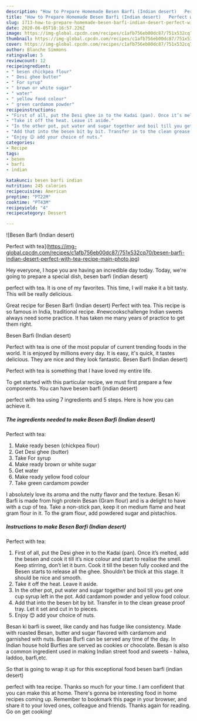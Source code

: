 ```yaml
---
description: "How to Prepare Homemade Besen Barfi (Indian desert)   Perfect with tea"
title: "How to Prepare Homemade Besen Barfi (Indian desert)   Perfect with tea"
slug: 1713-how-to-prepare-homemade-besen-barfi-indian-desert-perfect-with-tea
date: 2020-06-05T18:16:57.226Z
image: https://img-global.cpcdn.com/recipes/c1afb756eb00dc87/751x532cq70/besen-barfi-indian-desert-perfect-with-tea-recipe-main-photo.jpg
thumbnail: https://img-global.cpcdn.com/recipes/c1afb756eb00dc87/751x532cq70/besen-barfi-indian-desert-perfect-with-tea-recipe-main-photo.jpg
cover: https://img-global.cpcdn.com/recipes/c1afb756eb00dc87/751x532cq70/besen-barfi-indian-desert-perfect-with-tea-recipe-main-photo.jpg
author: Blanche Simmons
ratingvalue: 5
reviewcount: 12
recipeingredient:
- " besen chickpea flour"
- " Desi ghee butter"
- " For syrup"
- " brown or white sugar"
- " water"
- " yellow food colour"
- " green cardamom powder"
recipeinstructions:
- "First of all, put the Desi ghee in to the Kadai (pan). Once it’s melted, add the besen and cook it till it’s nice colour and start to realise the smell. Keep stirring, don’t let it burn. Cook it till the besen fully cooked and the Besen starts to release all the ghee. Shouldn’t be thick at this stage. It should be nice and smooth."
- "Take it off the heat. Leave it aside."
- "In the other pot, put water and sugar together and boil till you get one cup syrup left in the pot. Add cardamom powder and yellow food colour."
- "Add that into the besen bit by bit. Transfer in to the clean grease proof tray. Let it set and cut in to pieces."
- "Enjoy 😊 add your choice of nuts."
categories:
- Recipe
tags:
- besen
- barfi
- indian

katakunci: besen barfi indian 
nutrition: 245 calories
recipecuisine: American
preptime: "PT22M"
cooktime: "PT43M"
recipeyield: "4"
recipecategory: Dessert

---
```



![Besen Barfi (Indian desert) 

Perfect with tea](https://img-global.cpcdn.com/recipes/c1afb756eb00dc87/751x532cq70/besen-barfi-indian-desert-perfect-with-tea-recipe-main-photo.jpg)

Hey everyone, I hope you are having an incredible day today. Today, we're going to prepare a special dish, besen barfi (indian desert) 

perfect with tea. It is one of my favorites. This time, I will make it a bit tasty. This will be really delicious.

Great recipe for Besen Barfi (Indian desert) Perfect with tea. This recipe is so famous in India, traditional recipe. #newcookschallenge Indian sweets always need some practice. It has taken me many years of practice to get them right.

Besen Barfi (Indian desert) 

Perfect with tea is one of the most popular of current trending foods in the world. It is enjoyed by millions every day. It is easy, it's quick, it tastes delicious. They are nice and they look fantastic. Besen Barfi (Indian desert) 

Perfect with tea is something that I have loved my entire life.


To get started with this particular recipe, we must first prepare a few components. You can have besen barfi (indian desert) 

perfect with tea using 7 ingredients and 5 steps. Here is how you can achieve it.

<!--inarticleads1-->

##### The ingredients needed to make Besen Barfi (Indian desert) 

Perfect with tea:

1. Make ready  besen (chickpea flour)
1. Get  Desi ghee (butter)
1. Take  For syrup
1. Make ready  brown or white sugar
1. Get  water
1. Make ready  yellow food colour
1. Take  green cardamom powder


I absolutely love its aroma and the nutty flavor and the texture. Besan Ki Barfi is made from high protein Besan (Gram flour) and is a delight to have with a cup of tea. Take a non-stick pan, keep it on medium flame and heat gram flour in it. To the gram flour, add powdered sugar and pistachios. 

<!--inarticleads2-->

##### Instructions to make Besen Barfi (Indian desert) 

Perfect with tea:

1. First of all, put the Desi ghee in to the Kadai (pan). Once it’s melted, add the besen and cook it till it’s nice colour and start to realise the smell. Keep stirring, don’t let it burn. Cook it till the besen fully cooked and the Besen starts to release all the ghee. Shouldn’t be thick at this stage. It should be nice and smooth.
1. Take it off the heat. Leave it aside.
1. In the other pot, put water and sugar together and boil till you get one cup syrup left in the pot. Add cardamom powder and yellow food colour.
1. Add that into the besen bit by bit. Transfer in to the clean grease proof tray. Let it set and cut in to pieces.
1. Enjoy 😊 add your choice of nuts.


Besan ki barfi is sweet, like candy and has fudge like consistency. Made with roasted Besan, butter and sugar flavored with cardamom and garnished with nuts. Besan Burfi can be served any time of the day. In Indian house hold Burfies are served as cookies or chocolate. Besan is also a common ingredient used in making Indian street food and sweets - halwa, laddoo, barfi,etc. 

So that is going to wrap it up for this exceptional food besen barfi (indian desert) 

perfect with tea recipe. Thanks so much for your time. I am confident that you can make this at home. There's gonna be interesting food in home recipes coming up. Remember to bookmark this page in your browser, and share it to your loved ones, colleague and friends. Thanks again for reading. Go on get cooking!
